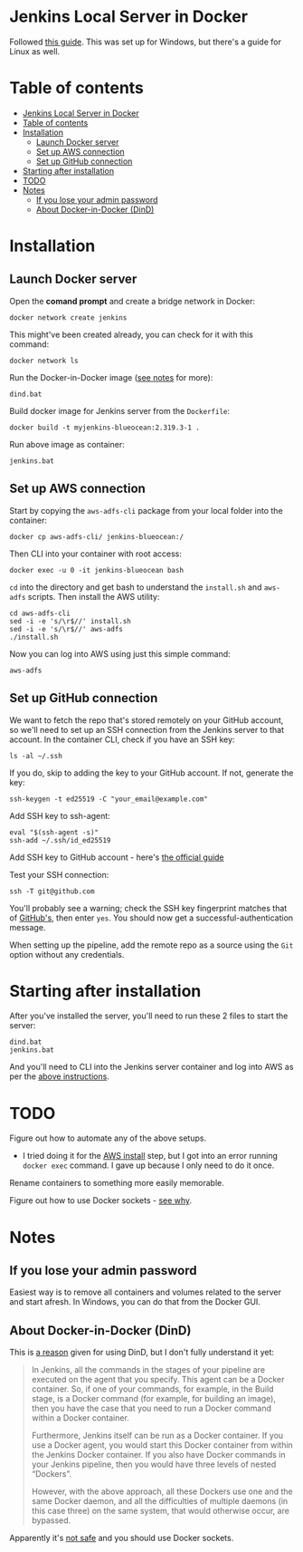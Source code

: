 # Jenkins Local Server in Docker

Followed [this guide](https://www.jenkins.io/doc/book/installing/docker/#setup-wizard). This was set up for Windows, but there's a guide for Linux as well.
# Table of contents
- [Jenkins Local Server in Docker](#jenkins-local-server-in-docker)
- [Table of contents](#table-of-contents)
- [Installation](#installation)
  - [Launch Docker server](#launch-docker-server)
  - [Set up AWS connection](#set-up-aws-connection)
  - [Set up GitHub connection](#set-up-github-connection)
- [Starting after installation](#starting-after-installation)
- [TODO](#todo)
- [Notes](#notes)
  - [If you lose your admin password](#if-you-lose-your-admin-password)
  - [About Docker-in-Docker (DinD)](#about-docker-in-docker-dind)
# Installation

## Launch Docker server

Open the **comand prompt** and create a bridge network in Docker:

```
docker network create jenkins
```

This might've been created already, you can check for it with this command:
```
docker network ls
```

Run the Docker-in-Docker image ([see notes](#about-docker-in-docker-dind) for more):
```
dind.bat
```

Build docker image for Jenkins server from the `Dockerfile`:
```
docker build -t myjenkins-blueocean:2.319.3-1 .
```

Run above image as container:
```
jenkins.bat
```

## Set up AWS connection

Start by copying the `aws-adfs-cli` package from your local folder into the container:
```
docker cp aws-adfs-cli/ jenkins-blueocean:/
```

Then CLI into your container with root access:
```
docker exec -u 0 -it jenkins-blueocean bash
```

`cd` into the directory and get bash to understand the `install.sh` and `aws-adfs` scripts. Then install the AWS utility:
```
cd aws-adfs-cli
sed -i -e 's/\r$//' install.sh
sed -i -e 's/\r$//' aws-adfs
./install.sh
```

Now you can log into AWS using just this simple command:
```
aws-adfs
```

## Set up GitHub connection

We want to fetch the repo that's stored remotely on your GitHub account, so we'll need to set up an SSH connection from the Jenkins server to that account. In the container CLI, check if you have an SSH key:
```
ls -al ~/.ssh
```

If you do, skip to adding the key to your GitHub account. If not, generate the key:
```
ssh-keygen -t ed25519 -C "your_email@example.com"
```

Add SSH key to ssh-agent:
```
eval "$(ssh-agent -s)"
ssh-add ~/.ssh/id_ed25519
```

Add SSH key to GitHub account - here's [the official guide](https://docs.github.com/en/authentication/connecting-to-github-with-ssh/adding-a-new-ssh-key-to-your-github-account)

Test your SSH connection:
```
ssh -T git@github.com
```

You'll probably see a warning; check the SSH key fingerprint matches that of [GitHub's](https://docs.github.com/en/authentication/keeping-your-account-and-data-secure/githubs-ssh-key-fingerprints), then enter `yes`. You should now get a successful-authentication message. 

When setting up the pipeline, add the remote repo as a source using the `Git` option without any credentials.

# Starting after installation

After you've installed the server, you'll need to run these 2 files to start the server:
```
dind.bat
jenkins.bat
```

And you'll need to CLI into the Jenkins server container and log into AWS as per the [above instructions](#set-up-aws-connection).

# TODO

Figure out how to automate any of the above setups.
- I tried doing it for the [AWS install](#set-up-aws-connection) step, but I got into an error running `docker exec` command. I gave up because I only need to do it once.

Rename containers to something more easily memorable.

Figure out how to use Docker sockets - [see why](#about-docker-in-docker-dind).

# Notes

## If you lose your admin password

Easiest way is to remove all containers and volumes related to the server and start afresh. In Windows, you can do that from the Docker GUI.

## About Docker-in-Docker (DinD)

This is [a reason](https://itnext.io/docker-in-docker-521958d34efd) given for using DinD, but I don't fully understand it yet:

> In Jenkins, all the commands in the stages of your pipeline are executed on the agent that you specify. This agent can be a Docker container. So, if one of your commands, for example, in the Build stage, is a Docker command (for example, for building an image), then you have the case that you need to run a Docker command within a Docker container.
>
> Furthermore, Jenkins itself can be run as a Docker container. If you use a Docker agent, you would start this Docker container from within the Jenkins Docker container. If you also have Docker commands in your Jenkins pipeline, then you would have three levels of nested “Dockers”.
>
> However, with the above approach, all these Dockers use one and the same Docker daemon, and all the difficulties of multiple daemons (in this case three) on the same system, that would otherwise occur, are bypassed.

Apparently it's [not safe](https://jpetazzo.github.io/2015/09/03/do-not-use-docker-in-docker-for-ci/) and you should use Docker sockets.